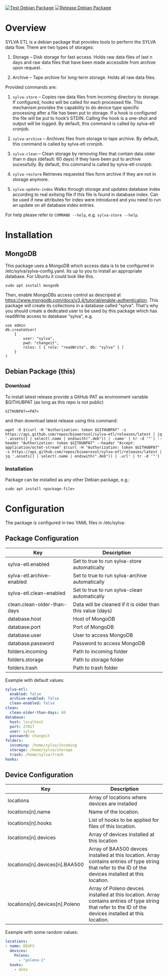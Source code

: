 [![Test Debian Package](https://github.com/bioaerosol/sylva-etl/actions/workflows/test-debian-package.yml/badge.svg)](https://github.com/bioaerosol/sylva-etl/actions/workflows/test-debian-package.yml)  [![Release Debian Package](https://github.com/bioaerosol/sylva-etl/actions/workflows/release-debian-package.yml/badge.svg)](https://github.com/bioaerosol/sylva-etl/actions/workflows/release-debian-package.yml)

# Overview
SYLVA ETL is a debian package that provides tools to perform the SYLVA data flow. There are two types of storages:

1. Storage – Disk storage for fast access. Holds raw data files of last n days and raw data files that have been made accessible from archive upon request.

2. Archive – Tape archive for long-term storage. Holds all raw data files.

Provided commands are:
1. ```sylva-store``` – Copies raw data files from incoming directory to storage. If configured, hooks will be called for each processed file. This mechanism provides the capability to do device type specific processing after a file has been put to storage. If a hook is configured the file will be put to hook’s STDIN. Calling the hook is a one-shot and output will be logged. By default, this command is called by sylva-etl cronjob.

2. ```sylva-archive``` – Archives files from storage to tape archive. By default, this command is called by sylva-etl cronjob.

3. ```sylva-clean``` – Clean storage by removing files that contain data older than n days (default: 60 days) if they have been put to archive sucessfully. By default, this command is called by sylva-etl cronjob.

4. ```sylva-restore``` Retrieves requested files form archive if they are not in storage anymore. 

5. ```sylva-update-index``` Walks through storage and updates database index according to real exitsing file if this file is found in database index. Can be used if new attributes for index were introduced and you need to run an update on all database index entries.

For help please refer to ```COMMAND --help```, e.g. ```sylva-store --help```.

# Installation
## MongoDB
This package uses a MongoDB which access data is to be configured in /etc/sylva/sylva-config.yaml.
Its up to you to install an appropriate database. For Ubuntu it could look like this.
```
sudo apt install mongodb
```
Then, enable MongoDBs access control as descriped at https://www.mongodb.com/docs/v3.4/tutorial/enable-authentication. This package will create its collections in a database called "sylva". That's why you should create a dedicated user to be used by this package which has readWrite access to database "sylva", e.g.
```
use admin
db.createUser(
    {
        user: "sylva", 
        pwd: "changeit", 
        roles: [ { role: "readWrite", db: "sylva" } ]
    }
)
```

## Debian Package (this)
### Download
To install latest release provide a GitHub PAT as environment variable $GITHUBPAT (as long as this repo is not public)
```
GITHUBPAT=<PAT>
```
and then download latest release using this command:
```
wget -O $(curl -H "Authorization: token $GITHUBPAT" -s https://api.github.com/repos/bioaerosol/sylva-etl/releases/latest | jq '.assets[] | select(.name | endswith(".deb")) | .name' | tr -d '"') --header "Authorization: token $GITHUBPAT" --header "Accept: application/octet-stream" $(curl -H "Authorization: token $GITHUBPAT" -s https://api.github.com/repos/bioaerosol/sylva-etl/releases/latest | jq '.assets[] | select(.name | endswith(".deb")) | .url' | tr -d '"')
```
### Installation
Package can be installed as any other Debian package, e.g.:
```
sudo apt install <package-file>
```
# Configuration
The package is configured in two YAML files in /etc/sylva:

## Package Configuration
| Key | Description |
| --- | --- |
| sylva-etl.enabled | Set to true to run sylva-store automatically |
| sylva-etl.archive-enabled | Set to true to run sylva-archive automatically |
| sylva-etl.clean-enabled | Set to true to run sylva-clean automatically |
| clean.clean-older-than-days | Data will be cleaned if it is older than this value (days) |
| database.host | Host of MongoDB |
| database.port | Port of MongoDB |
| database.user | User to access MongoDB |
| database.password | Password to access MongoDB |
| folders.incoming | Path to incoming folder |
| folders.storage | Path to storage folder |
| folders.trash | Path to trash folder |

Example with default values:
```yaml
sylva-etl:
  enabled: false
  archive-enabled: false
  clean-enabled: false
clean:
  clean-older-than-days: 60
database:
  host: localhost
  port: 27017
  user: sylva
  password: changeit
folders:
  incoming: /home/sylva/incoming
  storage: /home/sylva/storage
  trash: /home/sylva/trash
hooks:
```
## Device Configuration
| Key | Description |
| --- | --- |
| locations | Array of locations where devices are installed |
| locations[n].name | Name of the location. |
| locations[n].hooks | List of hooks to be applied for files of this location. |
| locations[n].devices | Array of devices installed at this location |
| locations[n].devices[n].BAA500 | Array of BAA500 devces installed at this location. Array contains entries of type string that refer to the ID of the devices installed at this location. |
| locations[n].devices[n].Poleno | Array of Poleno devces installed at this location. Array contains entries of type string that refer to the ID of the devices installed at this location. |

Example with some random values:
```yaml
locations:
- name: DEUFS
  devices:
    Poleno:
      - "poleno-1"
  hooks:
    - date
```

